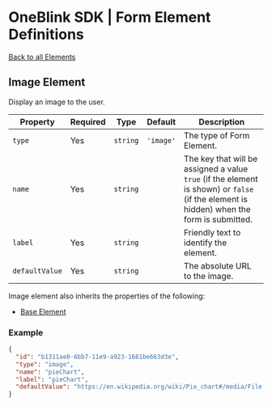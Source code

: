 # OneBlink SDK | Form Element Definitions

[Back to all Elements](../README.md)

## Image Element

Display an image to the user.

| Property       | Required | Type     | Default   | Description                                                                                                                              |
| -------------- | -------- | -------- | --------- | ---------------------------------------------------------------------------------------------------------------------------------------- |
| `type`         | Yes      | `string` | `'image'` | The type of Form Element.                                                                                                                |
| `name`         | Yes      | `string` |           | The key that will be assigned a value `true` (if the element is shown) or `false` (if the element is hidden) when the form is submitted. |
| `label`        | Yes      | `string` |           | Friendly text to identify the element.                                                                                                   |
| `defaultValue` | Yes      | `string` |           | The absolute URL to the image.                                                                                                           |

Image element also inherits the properties of the following:

-   [Base Element](./base-element.md)

### Example

```JSON
{
  "id": "b1311ae0-6bb7-11e9-a923-1681be663d3e",
  "type": "image",
  "name": "pieChart",
  "label": "pieChart",
  "defaultValue": "https://en.wikipedia.org/wiki/Pie_chart#/media/File:Pie_chart_EP_election_2004_exploded.png"
}
```
